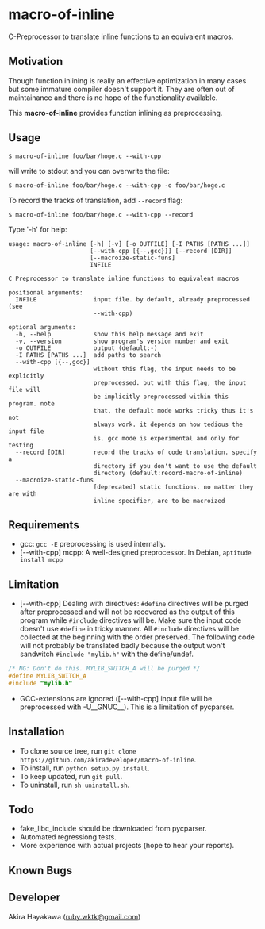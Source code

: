 # macro-of-inline

C-Preprocessor to translate inline functions to an equivalent macros.

## Motivation

Though function inlining is really an effective optimization in many cases
but some immature compiler doesn't support it.
They are often out of maintainance and there is no hope
of the functionality available.

This **macro-of-inline** provides function inlining as preprocessing.

## Usage

```
$ macro-of-inline foo/bar/hoge.c --with-cpp
```

will write to stdout and you can overwrite the file:


```
$ macro-of-inline foo/bar/hoge.c --with-cpp -o foo/bar/hoge.c
```

To record the tracks of translation, add `--record` flag:

```
$ macro-of-inline foo/bar/hoge.c --with-cpp --record
```

Type '-h' for help:

```
usage: macro-of-inline [-h] [-v] [-o OUTFILE] [-I PATHS [PATHS ...]]
                       [--with-cpp [{--,gcc}]] [--record [DIR]]
                       [--macroize-static-funs]
                       INFILE

C Preprocessor to translate inline functions to equivalent macros

positional arguments:
  INFILE                input file. by default, already preprocessed (see
                        --with-cpp)

optional arguments:
  -h, --help            show this help message and exit
  -v, --version         show program's version number and exit
  -o OUTFILE            output (default:-)
  -I PATHS [PATHS ...]  add paths to search
  --with-cpp [{--,gcc}]
                        without this flag, the input needs to be explicitly
                        preprocessed. but with this flag, the input file will
                        be implicitly preprocessed within this program. note
                        that, the default mode works tricky thus it's not
                        always work. it depends on how tedious the input file
                        is. gcc mode is experimental and only for testing
  --record [DIR]        record the tracks of code translation. specify a
                        directory if you don't want to use the default
                        directory (default:record-macro-of-inline)
  --macroize-static-funs
                        [deprecated] static functions, no matter they are with
                        inline specifier, are to be macroized
```

## Requirements

- gcc: `gcc -E` preprocessing is used internally.
- [--with-cpp] mcpp: A well-designed preprocessor. In Debian, `aptitude install mcpp`

## Limitation

- [--with-cpp] Dealing with directives: `#define` directives will be purged after preprocessed and will not be recovered as the output of this program
  while `#include` directives will be. Make sure the input code doesn't use `#define` in tricky manner. All `#include`
  directives will be collected at the beginning with the order preserved. The following code will not probably be translated badly because
  the output won't sandwitch `#include "mylib.h"` with the define/undef.

```c
/* NG: Don't do this. MYLIB_SWITCH_A will be purged */
#define MYLIB_SWITCH_A
#include "mylib.h"
```

- GCC-extensions are ignored ([--with-cpp] input file will be preprocessed with -U\_\_GNUC\_\_). This is a limitation of pycparser.

## Installation

- To clone source tree, run `git clone https://github.com/akiradeveloper/macro-of-inline`.
- To install, run `python setup.py install`.
- To keep updated, run `git pull`.
- To uninstall, run `sh uninstall.sh`.

## Todo

- fake\_libc\_include should be downloaded from pycparser.
- Automated regressiong tests. 
- More experience with actual projects (hope to hear your reports).

## Known Bugs

## Developer

Akira Hayakawa (ruby.wktk@gmail.com)
